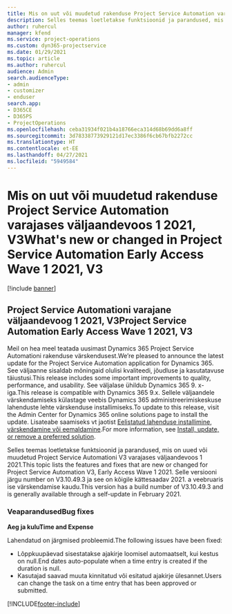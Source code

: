 ```yaml
---
title: Mis on uut või muudetud rakenduse Project Service Automation varajases väljaandevoos 1 2021, V3
description: Selles teemas loetletakse funktsioonid ja parandused, mis on saadaval Project Service Automationi varajases väljaandevoos 1 2021, V3.
author: ruhercul
manager: kfend
ms.service: project-operations
ms.custom: dyn365-projectservice
ms.date: 01/29/2021
ms.topic: article
ms.author: ruhercul
audience: Admin
search.audienceType:
- admin
- customizer
- enduser
search.app:
- D365CE
- D365PS
- ProjectOperations
ms.openlocfilehash: ceba31934f021b4a18766eca314d68b69dd6a8ff
ms.sourcegitcommit: 3d78338773929121d17ec3386f6cb67bfb2272cc
ms.translationtype: HT
ms.contentlocale: et-EE
ms.lasthandoff: 04/27/2021
ms.locfileid: "5949584"
---
```

# <a name="whats-new-or-changed-in-project-service-automation-early-access-wave-1-2021-v3"></a><span data-ttu-id="3057d-103">Mis on uut või muudetud rakenduse Project Service Automation varajases väljaandevoos 1 2021, V3</span><span class="sxs-lookup"><span data-stu-id="3057d-103">What's new or changed in Project Service Automation Early Access Wave 1 2021, V3</span></span>

[!include [banner](../includes/psa-now-project-operations.md)]

## <a name="project-service-automation-early-access-wave-1-2021-v3"></a><span data-ttu-id="3057d-104">Project Service Automationi varajane väljaandevoog 1 2021, V3</span><span class="sxs-lookup"><span data-stu-id="3057d-104">Project Service Automation Early Access Wave 1 2021, V3</span></span>

<span data-ttu-id="3057d-105">Meil on hea meel teatada uusimast Dynamics 365 Project Service Automationi rakenduse värskendusest.</span><span class="sxs-lookup"><span data-stu-id="3057d-105">We’re pleased to announce the latest update for the Project Service Automation application for Dynamics 365.</span></span> <span data-ttu-id="3057d-106">See väljaanne sisaldab mõningaid olulisi kvaliteedi, jõudluse ja kasutatavuse täiustusi.</span><span class="sxs-lookup"><span data-stu-id="3057d-106">This release includes some important improvements to quality, performance, and usability.</span></span> <span data-ttu-id="3057d-107">See väljalase ühildub Dynamics 365 9. x-iga.</span><span class="sxs-lookup"><span data-stu-id="3057d-107">This release is compatible with Dynamics 365 9.x.</span></span> <span data-ttu-id="3057d-108">Sellele väljaandele värskendamiseks külastage veebis Dynamics 365 administreerimiskeskuse lahenduste lehte värskenduse installimiseks.</span><span class="sxs-lookup"><span data-stu-id="3057d-108">To update to this release, visit the Admin Center for Dynamics 365 online solutions page to install the update.</span></span> <span data-ttu-id="3057d-109">Lisateabe saamiseks vt jaotist [Eelistatud lahenduse installimine, värskendamine või eemaldamine](/power-platform/admin/install-remove-preferred-solution).</span><span class="sxs-lookup"><span data-stu-id="3057d-109">For more information, see [Install, update, or remove a preferred solution](/power-platform/admin/install-remove-preferred-solution).</span></span>

<span data-ttu-id="3057d-110">Selles teemas loetletakse funktsioonid ja parandused, mis on uued või muudetud Project Service Automationi V3 varajases väljaandevoos 1 2021.</span><span class="sxs-lookup"><span data-stu-id="3057d-110">This topic lists the features and fixes that are new or changed for Project Service Automation V3, Early Access Wave 1 2021.</span></span> <span data-ttu-id="3057d-111">Selle versiooni järgu number on V3.10.49.3 ja see on kõigile kättesaadav 2021. a veebruaris ise värskendamise kaudu.</span><span class="sxs-lookup"><span data-stu-id="3057d-111">This version has a build number of V3.10.49.3 and is generally available through a self-update in February 2021.</span></span>


### <a name="bug-fixes"></a><span data-ttu-id="3057d-112">Veaparandused</span><span class="sxs-lookup"><span data-stu-id="3057d-112">Bug fixes</span></span>

<span data-ttu-id="3057d-113">**Aeg ja kulu**</span><span class="sxs-lookup"><span data-stu-id="3057d-113">**Time and Expense**</span></span>

<span data-ttu-id="3057d-114">Lahendatud on järgmised probleemid.</span><span class="sxs-lookup"><span data-stu-id="3057d-114">The following issues have been fixed:</span></span>

- <span data-ttu-id="3057d-115">Lõppkuupäevad sisestatakse ajakirje loomisel automaatselt, kui kestus on null.</span><span class="sxs-lookup"><span data-stu-id="3057d-115">End dates auto-populate when a time entry is created if the duration is null.</span></span>
- <span data-ttu-id="3057d-116">Kasutajad saavad muuta kinnitatud või esitatud ajakirje ülesannet.</span><span class="sxs-lookup"><span data-stu-id="3057d-116">Users can change the task on a time entry that has been approved or submitted.</span></span>


[!INCLUDE[footer-include](../includes/footer-banner.md)]
